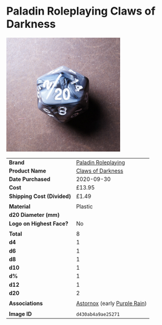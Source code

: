 # Paladin Roleplaying Claws of Darkness

<img src="https://raw.githubusercontent.com/jesskelsall/astarus-images/main/dice/d430ab4a9ae25271.jpg" height="300" />

|||
| --- | --- |
| **Brand** | [Paladin Roleplaying](https://paladinroleplaying.com/) |
| **Product Name** | [Claws of Darkness](https://paladinroleplaying.com/collections/bicolor-peal-dice-sets/products/grey-and-black-dice) |
| **Date Purchased** | 2020-09-30 |
| **Cost** | £13.95 |
| **Shipping Cost (Divided)** | £1.49 |
||
| **Material** | Plastic |
| **d20 Diameter (mm)** | |
| **Logo on Highest Face?** | No |
||
| **Total** | 8 |
| **d4** | 1 |
| **d6** | 1 |
| **d8** | 1 |
| **d10** | 1 |
| **d%** | 1 |
| **d12** | 1 |
| **d20** | 2 |
||
| **Associations** | [Astornox](../organisations/astornox/astornox.md) (early [Purple Rain](../campaigns/C1-purple-rain.md)) |
||
| **Image ID** | `d430ab4a9ae25271` |
